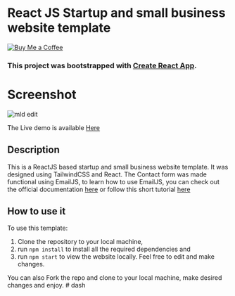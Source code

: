# React JS Startup and small business website template

[![Buy Me a Coffee](https://img.buymeacoffee.com/button-api/?text=Buy%20me%20a%20coffee&emoji=&slug=yourname&button_colour=FFDD00&font_colour=000000&font_family=Comic&outline_colour=000000&coffee_colour=ffffff)](https://www.buymeacoffee.com/akugbeStephen)

### This project was bootstrapped with [Create React App](https://github.com/facebook/create-react-app).

# Screenshot

![mld edit](https://user-images.githubusercontent.com/43953425/212030864-cf3aa272-e070-4e1b-8e25-f488ca56873e.png)

The Live demo is available [Here](https://mld-prototype.netlify.app)

## Description

This is a ReactJS based startup and small business website template.
It was designed using TailwindCSS and React.
The Contact form was made functional using EmailJS, to learn how to use EmailJS, you can check out the official documentation [here](https://www.emailjs.com/docs/) or follow this short tutorial [here](https://senuravihanjayadeva.medium.com/send-emails-using-react-through-emailjs-a9d4b21193a7)

## How to use it

To use this template:

1. Clone the repository to your local machine,
2. run `npm install` to install all the required dependencies and
3. run `npm start` to view the website locally.
   Feel free to edit and make changes.

You can also Fork the repo and clone to your local machine, make desired changes and enjoy.
#   d a s h 
 
 
